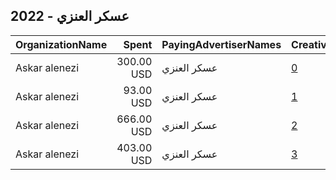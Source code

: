 ## 2022 - عسكر العنزي 
|OrganizationName|Spent|PayingAdvertiserNames|CreativeUrls|Impressions|Genders|AgeBrackets|CountryCodes|BillingAddresses|CandidateBallotInformation|
|:---|---:|:---|:---|---:|:---|:---|:---|:---|:---|
|Askar alenezi|300.00 USD|عسكر العنزي|[0](https://www.snap.com/political-ads/asset/11373b77986437e728a985846006654fa3d8c5dece954dac5b64117b61bd5f0d?mediaType=png)|153,404|||kuwait|KW|askar alenezi|
|Askar alenezi|93.00 USD|عسكر العنزي|[1](https://www.snap.com/political-ads/asset/313732eb3e7dcc6ac35ee77217300fe7215cc4fe02cdf3c0b2b5e00cc82f20dc?mediaType=jpg)|94,431||18+|kuwait|KW|askar alenezi|
|Askar alenezi|666.00 USD|عسكر العنزي|[2](https://www.snap.com/political-ads/asset/313732eb3e7dcc6ac35ee77217300fe7215cc4fe02cdf3c0b2b5e00cc82f20dc?mediaType=jpg)|545,295||20+|kuwait|KW|Askar alenezi|
|Askar alenezi|403.00 USD|عسكر العنزي|[3](https://www.snap.com/political-ads/asset/313732eb3e7dcc6ac35ee77217300fe7215cc4fe02cdf3c0b2b5e00cc82f20dc?mediaType=jpg)|400,965||18+|kuwait|KW|askar alenezi|
